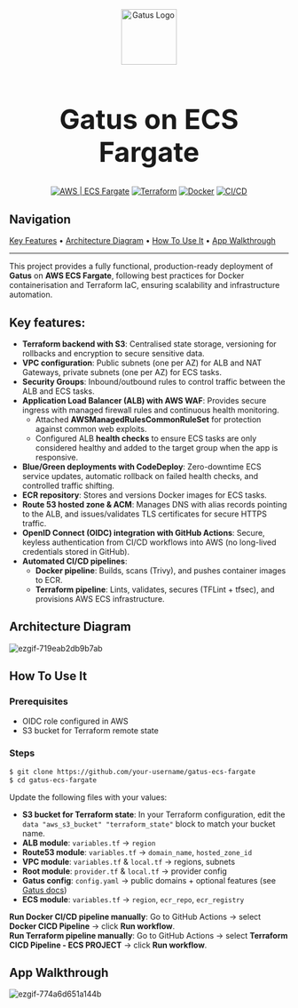<div align="center">
  <img width="100" height="100" alt="Gatus Logo" src="https://github.com/user-attachments/assets/bb670d76-1282-4bad-a9e9-4190d9f43410" />
  <h1 style="font-size: 3.5em;"> Gatus on ECS Fargate</h1>

  <p>
    <a href="#"><img src="https://img.shields.io/badge/Cloud-AWS-FF9900?logo=amazon-aws" alt="AWS | ECS Fargate"></a>
    <a href="#"><img src="https://img.shields.io/badge/IaC-Terraform-623CE4?logo=terraform" alt="Terraform"></a>
    <a href="#"><img src="https://img.shields.io/badge/Container-Docker-2496ED?logo=docker" alt="Docker"></a>
    <a href="#"><img src="https://img.shields.io/badge/CI/CD-GitHub_Actions-2088FF?logo=github-actions" alt="CI/CD"></a>
  </p>
</div>

## Navigation
[Key Features](#key-features) • [Architecture Diagram](#architecture-diagram) • [How To Use It](#how-to-use-it) • [App Walkthrough](#App-Walkthrough)

---
This project provides a fully functional, production-ready deployment of **Gatus** on **AWS ECS Fargate**, following best practices for Docker containerisation and Terraform IaC, ensuring scalability and infrastructure automation. 

## Key features:
- **Terraform backend with S3**: Centralised state storage, versioning for rollbacks and encryption to secure sensitive data.
- **VPC configuration**: Public subnets (one per AZ) for ALB and NAT Gateways, private subnets (one per AZ) for ECS tasks.
- **Security Groups**: Inbound/outbound rules to control traffic between the ALB and ECS tasks.
- **Application Load Balancer (ALB) with AWS WAF**: Provides secure ingress with managed firewall rules and continuous health monitoring. 
  - Attached **AWSManagedRulesCommonRuleSet** for  protection against common web exploits.
  - Configured ALB **health checks** to ensure ECS tasks are only considered healthy and added to the target group when the app is responsive.
- **Blue/Green deployments with CodeDeploy**: Zero-downtime ECS service updates, automatic rollback on failed health checks, and controlled traffic shifting.
- **ECR repository**: Stores and versions Docker images for ECS tasks.
- **Route 53 hosted zone & ACM**: Manages DNS with alias records pointing to the ALB, and issues/validates TLS certificates for secure HTTPS traffic.
- **OpenID Connect (OIDC) integration with GitHub Actions**: Secure, keyless authentication from CI/CD workflows into AWS (no long-lived credentials stored in GitHub).
- **Automated CI/CD pipelines**: 
  - **Docker pipeline**: Builds, scans (Trivy), and pushes container images to ECR.  
  - **Terraform pipeline**: Lints, validates, secures (TFLint + tfsec), and provisions AWS ECS infrastructure. 
## Architecture Diagram
![ezgif-719eab2db9b7ab](https://github.com/user-attachments/assets/dec86829-9eff-4bd2-9b14-302f281f6d48)

## How To Use It

### Prerequisites
- OIDC role configured in AWS  
- S3 bucket for Terraform remote state  


### Steps
```bash
$ git clone https://github.com/your-username/gatus-ecs-fargate
$ cd gatus-ecs-fargate
```

Update the following files with your values:  
- **S3 bucket for Terraform state**: In your Terraform configuration, edit the `data "aws_s3_bucket" "terraform_state"` block to match your bucket name.  
- **ALB module**: `variables.tf` → `region`  
- **Route53 module**: `variables.tf` → `domain_name`, `hosted_zone_id`  
- **VPC module**: `variables.tf` & `local.tf` → regions, subnets  
- **Root module**: `provider.tf` & `local.tf` → provider config  
- **Gatus config**: `config.yaml` → public domains + optional features (see [Gatus docs](https://gatus.io/))
- **ECS module**: `variables.tf` → `region`, `ecr_repo`, `ecr_registry`

**Run Docker CI/CD pipeline manually**: Go to GitHub Actions → select **Docker CICD Pipeline** → click **Run workflow**.  
**Run Terraform pipeline manually**: Go to GitHub Actions → select **Terraform CICD Pipeline - ECS PROJECT** → click **Run workflow**.  

## App Walkthrough

![ezgif-774a6d651a144b](https://github.com/user-attachments/assets/0df0f318-6134-44c9-b744-4972eea7ba96)


